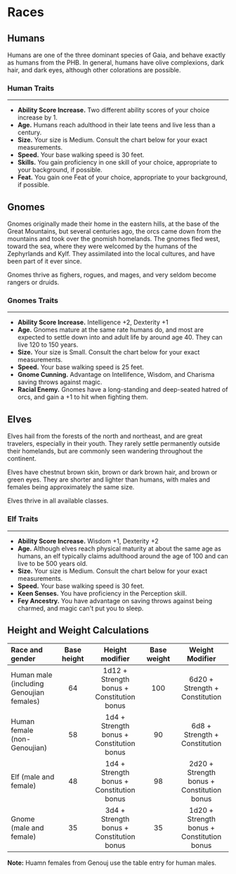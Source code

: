 # Races

## Humans

Humans are one of the three dominant species of Gaia, and behave exactly as humans from the PHB.  In general, humans have olive complexions, dark hair, and dark eyes, although other colorations are possible. 

### Human Traits

___
- **Ability Score Increase.** Two different ability scores of your choice increase by 1.
- **Age.** Humans reach adulthood in their late teens and live less than a century.
- **Size.** Your size is Medium.  Consult the chart below for your exact measurements.
- **Speed.** Your base walking speed is 30 feet.
- **Skills.** You gain proficiency in one skill of your choice, appropriate to your background, if possible.
- **Feat.**  You gain one Feat of your choice, appropriate to your background, if possible.

## Gnomes

Gnomes originally made their home in the eastern hills, at the base of the Great Mountains, but several centuries ago, the orcs came down from the mountains and took over the gnomish homelands.  The gnomes fled west, toward the sea, where they were welcomed by the humans of the Zephyrlands and Kylf.  They assimilated into the local cultures, and have been part of it ever since.

Gnomes thrive as fighers, rogues, and mages, and very seldom become rangers or druids.

### Gnomes Traits

___
- **Ability Score Increase.** Intelligence +2, Dexterity +1
- **Age.** Gnomes mature at the same rate humans do, and most are expected to settle down into and adult life by around age 40.  They can live 120 to 150 years.
- **Size.** Your size is Small.  Consult the chart below for your exact measurements.
- **Speed.** Your base walking speed is 25 feet.
- **Gnome Cunning.** Advantage on Intellifence, Wisdom, and Charisma saving throws against magic.
- **Racial Enemy.** Gnomes have a long-standing and deep-seated hatred of orcs, and gain a +1 to hit when fighting them.

## Elves

Elves hail from the forests of the north and northeast, and are great travelers, especially in their youth.  They rarely settle permanently outside their homelands, but are commonly seen wandering throughout the continent.

Elves have chestnut brown skin, brown or dark brown hair, and brown or green eyes. They are shorter and lighter than humans, with males and females being approximately the same size.

Elves thrive in all available classes.

### Elf Traits

___
- **Ability Score Increase.** Wisdom +1, Dexterity +2
- **Age.** Although elves reach physical maturity at about the same age as humans, an elf typically claims adulthood around the age of 100 and can live to be 500 years old.
- **Size.** Your size is Medium.  Consult the chart below for your exact measurements.
- **Speed.** Your base walking speed is 30 feet.
- **Keen Senses.** You have proficiency in the Perception skill.
- **Fey Ancestry.** You have advantage on saving throws against being charmed, and magic can't put you to sleep.


## Height and Weight Calculations

Race and gender | Base height | Height modifier | Base weight | Weight Modifier
:--- | :---: | :---: | :---: | :---:
Human male (including Genoujian females) | 64 | 1d12 + Strength bonus + Constitution bonus | 100 | 6d20 + Strength + Constitution 
Human female (non-Genoujian) | 58 | 1d4 + Strength bonus + Constitution bonus | 90 | 6d8 + Strength + Constitution
Elf (male and female) | 48 | 1d4 + Strength bonus + Constitution bonus | 98 | 2d20 + Strength bonus + Constitution bonus
Gnome (male and female) | 35 | 3d4 + Strength bonus + Constitution bonus | 35 | 1d20 + Strength bonus + Constitution bonus
 
**Note:** Huamn females from Genouj use the table entry for human males.
